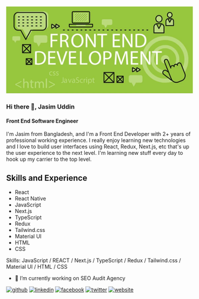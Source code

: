 ![Front End Software Engineer](https://github.com/devjasim/devjasim/blob/main/banner-git.png)

### Hi there 👋, Jasim Uddin
#### Front End Software Engineer
I'm Jasim from Bangladesh, and I'm a Front End Developer with 2+ years of professional working experience. I really enjoy learning new technologies and I love to build user interfaces using React, Redux, Next.js, etc that's up the user experience to the next level. I'm learning new stuff every day to hook up my carrier to the top level.

## Skills and Experience
* React
* React Native
* JavaScript
* Next.js
* TypeScript
* Redux
* Tailwind.css
* Material UI
* HTML
* CSS

Skills: JavaScript / REACT / Next.js / TypeScript / Redux / Tailwind.css / Material UI / HTML / CSS

- 🔭 I’m currently working on SEO Audit Agency 


[<img src='https://cdn.jsdelivr.net/npm/simple-icons@3.0.1/icons/github.svg' alt='github' height='40'>](https://github.com/devjasim)  [<img src='https://cdn.jsdelivr.net/npm/simple-icons@3.0.1/icons/linkedin.svg' alt='linkedin' height='40'>](https://www.linkedin.com/in/devjasim/)  [<img src='https://cdn.jsdelivr.net/npm/simple-icons@3.0.1/icons/facebook.svg' alt='facebook' height='40'>](https://www.facebook.com/devjasim)  [<img src='https://cdn.jsdelivr.net/npm/simple-icons@3.0.1/icons/twitter.svg' alt='twitter' height='40'>](https://twitter.com/dev_jasim)  [<img src='https://cdn.jsdelivr.net/npm/simple-icons@3.0.1/icons/icloud.svg' alt='website' height='40'>](https://jasim-uddin.vercel.app/)  

